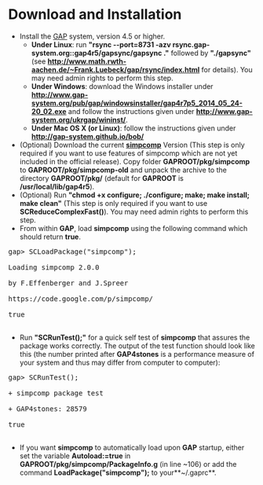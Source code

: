 # Download and Installation #

  * Install the [GAP](http://www.gap-system.org) system, version 4.5 or higher.
    * **Under Linux**: run **"rsync --port=8731 -azv rsync.gap-system.org::gap4r5/gapsync/gapsync ."** followed by **"./gapsync"** (see **http://www.math.rwth-aachen.de/~Frank.Luebeck/gap/rsync/index.html** for details). You may need admin rights to perform this step.
    * **Under Windows**: download the Windows installer under **http://www.gap-system.org/pub/gap/windowsinstaller/gap4r7p5_2014_05_24-20_02.exe** and follow the instructions given under **http://www.gap-system.org/ukrgap/wininst/**.
    * **Under Mac OS X (or Linux)**: follow the instructions given under **http://gap-system.github.io/bob/**
  * (Optional) Download the current **[simpcomp](http://code.google.com/p/simpcomp/downloads/list)** Version (This step is only required if you want to use features of simpcomp which are not yet included in the official release). Copy folder **GAPROOT/pkg/simpcomp** to **GAPROOT/pkg/simpcomp-old** and unpack the archive to the directory **GAPROOT/pkg/** (default for **GAPROOT** is **/usr/local/lib/gap4r5**).
  * (Optional) Run **"chmod +x configure; ./configure; make; make install; make clean"** (This step is only required if you want to use **SCReduceComplexFast()**). You may need admin rights to perform this step.
  * From within **GAP**, load **simpcomp** using the following command which should return **true**.

<pre>
gap> SCLoadPackage("simpcomp");<br>
Loading simpcomp 2.0.0<br>
by F.Effenberger and J.Spreer<br>
https://code.google.com/p/simpcomp/<br>
true<br>
</pre>

  * Run **"SCRunTest();"** for a quick self test of **simpcomp** that assures the package works correctly. The output of the test function should look like this (the number printed after **GAP4stones** is a performance measure of your system and thus may differ from computer to computer):

<pre>
gap> SCRunTest();<br>
+ simpcomp package test<br>
+ GAP4stones: 28579<br>
true<br>
</pre>

  * If you want **simpcomp** to automatically load upon **GAP** startup, either set the variable **Autoload:=true** in **GAPROOT/pkg/simpcomp/PackageInfo.g** (in line ~106) or add the command **LoadPackage("simpcomp");** to your**~/.gaprc**.